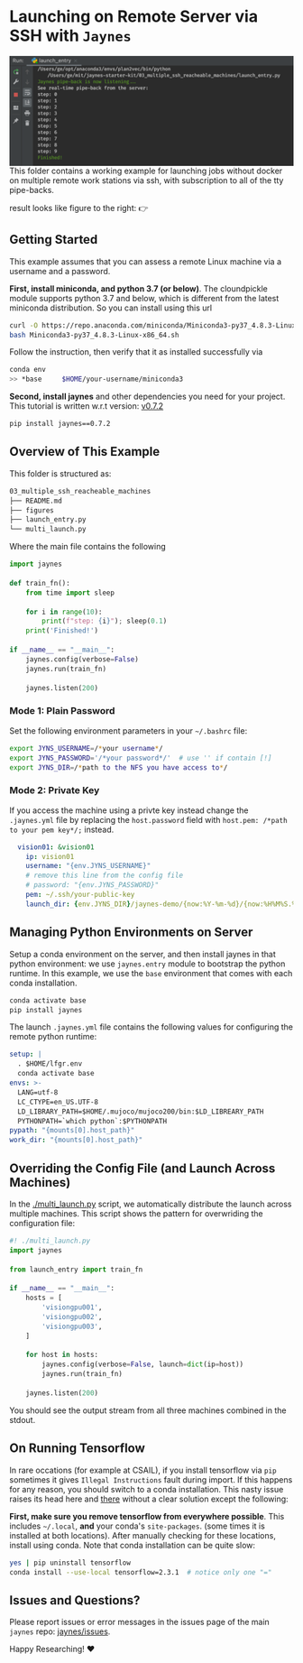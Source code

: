# Launching on Remote Server via SSH with `Jaynes`

<a href="./figures/output.png" target="_blank"><img src="./figures/output.png" alt="single_launch" align="right" width="600px" style="top:20px"></a>

This folder contains a working example for launching jobs without docker on multiple remote work stations via ssh, with subscription to all of the tty pipe-backs.

result looks like figure to the right: 👉

## Getting Started

This example assumes that you can assess a remote Linux machine via a username and a password. 

**First, install miniconda, and python 3.7 (or below)**. The cloundpickle module supports python 3.7 and below, which is different from the latest miniconda distribution. So you can install using this url

```bash
curl -O https://repo.anaconda.com/miniconda/Miniconda3-py37_4.8.3-Linux-x86_64.sh
bash Miniconda3-py37_4.8.3-Linux-x86_64.sh
```

Follow the instruction, then verify that it as installed successfully via

```bash
conda env
>> *base     $HOME/your-username/miniconda3
```

**Second, install jaynes** and other dependencies you need for your project. This tutorial is written w.r.t version: [v0.7.2](https://github.com/geyang/jaynes/releases/tag/v0.7.2)

```bash
pip install jaynes==0.7.2
```

## Overview of This Example

This folder is structured as:

```bash
03_multiple_ssh_reacheable_machines
├── README.md
├── figures
├── launch_entry.py
└── multi_launch.py
```

Where the main file contains the following

```python
import jaynes

def train_fn():
    from time import sleep

    for i in range(10):
        print(f"step: {i}"); sleep(0.1)
    print('Finished!')

if __name__ == "__main__":
    jaynes.config(verbose=False)
    jaynes.run(train_fn)

    jaynes.listen(200)
```

### Mode 1: Plain Password

Set the following environment parameters in your `~/.bashrc` file:

```bash
export JYNS_USERNAME=/*your username*/
export JYNS_PASSWORD='/*your password*/'  # use '' if contain [!]
export JYNS_DIR=/*path to the NFS you have access to*/
```

### Mode 2: Private Key

If you access the machine using a privte key instead change the `.jaynes.yml` file by replacing the `host.password` field with `host.pem: /*path to your pem key*/;` instead.

```yaml
  vision01: &vision01
    ip: vision01
    username: "{env.JYNS_USERNAME}"
    # remove this line from the config file
    # password: "{env.JYNS_PASSWORD}"
    pem: ~/.ssh/your-public-key
    launch_dir: {env.JYNS_DIR}/jaynes-demo/{now:%Y-%m-%d}/{now:%H%M%S.%f}
```

## Managing Python Environments on Server

Setup a conda environment on the server, and then install jaynes in that python environment: we use `jaynes.entry` module to bootstrap the python runtime. In this example, we use the `base` environment that comes with each conda installation.

```bash
conda activate base
pip install jaynes
```

The launch `.jaynes.yml` file contains the following values for configuring the remote python runtime:

```yaml
setup: |
  . $HOME/lfgr.env
  conda activate base
envs: >-
  LANG=utf-8
  LC_CTYPE=en_US.UTF-8
  LD_LIBRARY_PATH=$HOME/.mujoco/mujoco200/bin:$LD_LIBREARY_PATH
  PYTHONPATH=`which python`:$PYTHONPATH
pypath: "{mounts[0].host_path}"
work_dir: "{mounts[0].host_path}"
```

## Overriding the Config File (and Launch Across Machines)

In the [./multi_launch.py](./multi_launch.py) script, we automatically distribute the launch across multiple machines. This script shows the pattern for overwriding the configuration file:

```python
#! ./multi_launch.py
import jaynes

from launch_entry import train_fn

if __name__ == "__main__":
    hosts = [
        'visiongpu001',
        'visiongpu002',
        'visiongpu003',
    ]

    for host in hosts:
        jaynes.config(verbose=False, launch=dict(ip=host))
        jaynes.run(train_fn)

    jaynes.listen(200)
```

You should see the output stream from all three machines combined in the stdout.

## On Running Tensorflow

In rare occations (for example at CSAIL), if you install tensorflow via `pip` sometimes it gives `Illegal Instructions` fault during import. If this happens for any reason, you should switch to a conda installation. This nasty issue raises its head here and [there](https://github.com/tensorflow/tensorflow/issues/40978) without a clear solution except the following:

**First, make sure you remove tensorflow from everywhere possible**. This includes `~/.local`, **and** your conda's `site-packages`. (some times it is installed at both locations). After manually checking for these locations, install using conda. Note that conda installation can be quite slow:

```bash
yes | pip uninstall tensorflow
conda install --use-local tensorflow=2.3.1  # notice only one "="
```





## Issues and Questions?

Please report issues or error messages in the issues page of the main `jaynes` repo: [jaynes/issues](https://github.com/geyang/jaynes/issues). 

Happy Researching!  :heart:
